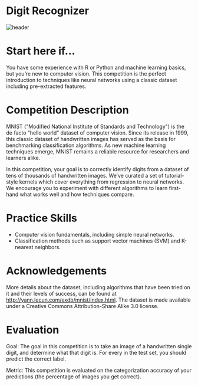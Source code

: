 # Digit Recognizer
![header](https://github.com/JamesSuryaPutra/Digit-Recognizer/assets/155945814/7a6a8c01-b390-4883-8fc3-b60a06e3a56e)

# Start here if...
You have some experience with R or Python and machine learning basics, but you’re new to computer vision. This competition is the perfect introduction to techniques like neural networks using a classic dataset including pre-extracted features.

# Competition Description
MNIST ("Modified National Institute of Standards and Technology") is the de facto “hello world” dataset of computer vision. Since its release in 1999, this classic dataset of handwritten images has served as the basis for benchmarking classification algorithms. As new machine learning techniques emerge, MNIST remains a reliable resource for researchers and learners alike.

In this competition, your goal is to correctly identify digits from a dataset of tens of thousands of handwritten images. We’ve curated a set of tutorial-style kernels which cover everything from regression to neural networks. We encourage you to experiment with different algorithms to learn first-hand what works well and how techniques compare.

# Practice Skills
- Computer vision fundamentals, including simple neural networks.
- Classification methods such as support vector machines (SVM) and K-nearest neighbors.

# Acknowledgements
More details about the dataset, including algorithms that have been tried on it and their levels of success, can be found at http://yann.lecun.com/exdb/mnist/index.html. The dataset is made available under a Creative Commons Attribution-Share Alike 3.0 license.

# Evaluation
Goal:
The goal in this competition is to take an image of a handwritten single digit, and determine what that digit is. For every in the test set, you should predict the correct label.

Metric:
This competition is evaluated on the categorization accuracy of your predictions (the percentage of images you get correct).
